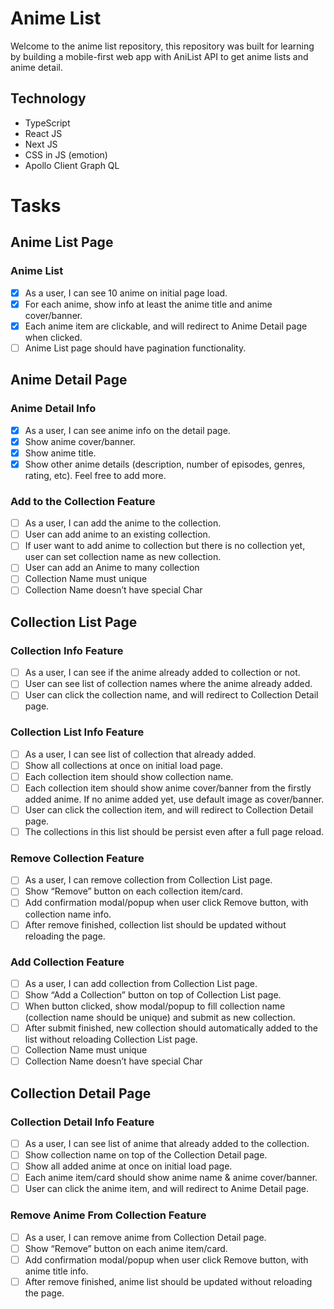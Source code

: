 # Anime List

Welcome to the anime list repository, this repository was built for learning by building a mobile-first web app with AniList API to get anime lists and anime detail.

## Technology

- TypeScript
- React JS
- Next JS
- CSS in JS (emotion)
- Apollo Client Graph QL

# Tasks

## Anime List Page

### Anime List

- [x] As a user, I can see 10 anime on initial page load.
- [x] For each anime, show info at least the anime title and anime cover/banner.
- [x] Each anime item are clickable, and will redirect to Anime Detail page when clicked.
- [ ] Anime List page should have pagination functionality.

## Anime Detail Page

### Anime Detail Info

- [x] As a user, I can see anime info on the detail page.
- [x] Show anime cover/banner.
- [x] Show anime title.
- [x] Show other anime details (description, number of episodes, genres, rating, etc). Feel free to add more.

### Add to the Collection Feature

- [ ] As a user, I can add the anime to the collection.
- [ ] User can add anime to an existing collection.
- [ ] If user want to add anime to collection but there is no collection yet, user can set collection name as new collection.
- [ ] User can add an Anime to many collection
- [ ] Collection Name must unique
- [ ] Collection Name doesn’t have special Char

## Collection List Page

### Collection Info Feature

- [ ] As a user, I can see if the anime already added to collection or not.
- [ ] User can see list of collection names where the anime already added.
- [ ] User can click the collection name, and will redirect to Collection Detail page.

### Collection List Info Feature

- [ ] As a user, I can see list of collection that already added.
- [ ] Show all collections at once on initial load page.
- [ ] Each collection item should show collection name.
- [ ] Each collection item should show anime cover/banner from the firstly added anime. If no anime added yet, use default image as cover/banner.
- [ ] User can click the collection item, and will redirect to Collection Detail page.
- [ ] The collections in this list should be persist even after a full page reload.

### Remove Collection Feature

- [ ] As a user, I can remove collection from Collection List page.
- [ ] Show “Remove” button on each collection item/card.
- [ ] Add confirmation modal/popup when user click Remove button, with collection name info.
- [ ] After remove finished, collection list should be updated without reloading the page.

### Add Collection Feature

- [ ] As a user, I can add collection from Collection List page.
- [ ] Show “Add a Collection” button on top of Collection List page.
- [ ] When button clicked, show modal/popup to fill collection name (collection name should be unique) and submit as new collection.
- [ ] After submit finished, new collection should automatically added to the list without reloading Collection List page.
- [ ] Collection Name must unique
- [ ] Collection Name doesn’t have special Char

## Collection Detail Page

### Collection Detail Info Feature

- [ ] As a user, I can see list of anime that already added to the collection.
- [ ] Show collection name on top of the Collection Detail page.
- [ ] Show all added anime at once on initial load page.
- [ ] Each anime item/card should show anime name & anime cover/banner.
- [ ] User can click the anime item, and will redirect to Anime Detail page.

### Remove Anime From Collection Feature

- [ ] As a user, I can remove anime from Collection Detail page.
- [ ] Show “Remove” button on each anime item/card.
- [ ] Add confirmation modal/popup when user click Remove button, with anime title info.
- [ ] After remove finished, anime list should be updated without reloading the page.
